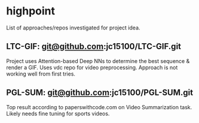# highpoint
List of approaches/repos investigated for project idea.

## LTC-GIF: git@github.com:jc15100/LTC-GIF.git
Project uses Attention-based Deep NNs to determine the best sequence & render a GIF. Uses vdc repo for video preprocessing.
Approach is not working well from first tries.


## PGL-SUM: git@github.com:jc15100/PGL-SUM.git
Top result according to paperswithcode.com on Video Summarization task.
Likely needs fine tuning for sports videos.
